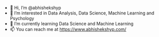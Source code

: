- 👋 Hi, I’m @abhishekshyp
- 👀 I’m interested in Data Analysis, Data Science, Machine Learning and Psychology
- 🌱 I’m currently learning Data Science and Machine Learning
- 📫 You can reach me at https://www.abhishekshyp.com/

<!---
abhishekshyp/abhishekshyp is a ✨ special ✨ repository because its `README.md` (this file) appears on your GitHub profile.
You can click the Preview link to take a look at your changes.
--->
